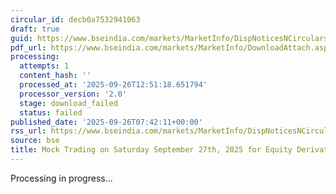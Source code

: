 ```yaml
---
circular_id: decb0a7532941063
draft: true
guid: https://www.bseindia.com/markets/MarketInfo/DispNoticesNCirculars.aspx?Noticeid={8CF00722-6D8E-407B-94FC-FB8AA2724B56}&noticeno=20250926-7&dt=09/26/2025&icount=7&totcount=50&flag=0
pdf_url: https://www.bseindia.com/markets/MarketInfo/DownloadAttach.aspx?id=20250926-7&attachedId=
processing:
  attempts: 1
  content_hash: ''
  processed_at: '2025-09-26T12:51:18.651794'
  processor_version: '2.0'
  stage: download_failed
  status: failed
published_date: '2025-09-26T07:42:11+00:00'
rss_url: https://www.bseindia.com/markets/MarketInfo/DispNoticesNCirculars.aspx?Noticeid={8CF00722-6D8E-407B-94FC-FB8AA2724B56}&noticeno=20250926-7&dt=09/26/2025&icount=7&totcount=50&flag=0
source: bse
title: Mock Trading on Saturday September 27th, 2025 for Equity Derivatives segment
---
```


Processing in progress...